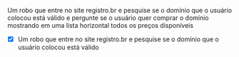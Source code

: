 Um robo que entre no site registro.br e pesquise se o domínio que o usuário colocou está válido e pergunte se o usuário quer comprar o domínio
mostrando em uma lista horizontal todos os preços disponíveis


- [x] Um robo que entre no site registro.br e pesquise se o domínio que o usuário colocou está válido